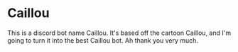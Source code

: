 # Caillou

This is a discord bot name Caillou. It's based off the cartoon Caillou, and I'm going to turn it into the best Caillou bot. Ah thank you very much.
